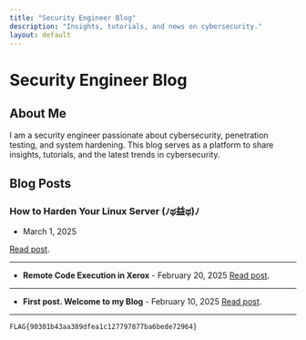 ```yaml
---
title: "Security Engineer Blog"
description: "Insights, tutorials, and news on cybersecurity."
layout: default
---
```


# Security Engineer Blog

## About Me
I am a security engineer passionate about cybersecurity, penetration testing, and system hardening. This blog serves as a platform to share insights, tutorials, and the latest trends in cybersecurity.

## Blog Posts

### **How to Harden Your Linux Server (ﾉಥ益ಥ)ﾉ** 
- March 1, 2025
  
[Read post](./posts/welcome.md).
* * *

- **Remote Code Execution in Xerox** - February 20, 2025
[Read post](./posts/welcome.md).
* * *

- **First post. Welcome to my Blog** - February 10, 2025
[Read post](./posts/welcome.md).
* * *

```
FLAG{90301b43aa389dfea1c127797877ba6bede72964}
```
